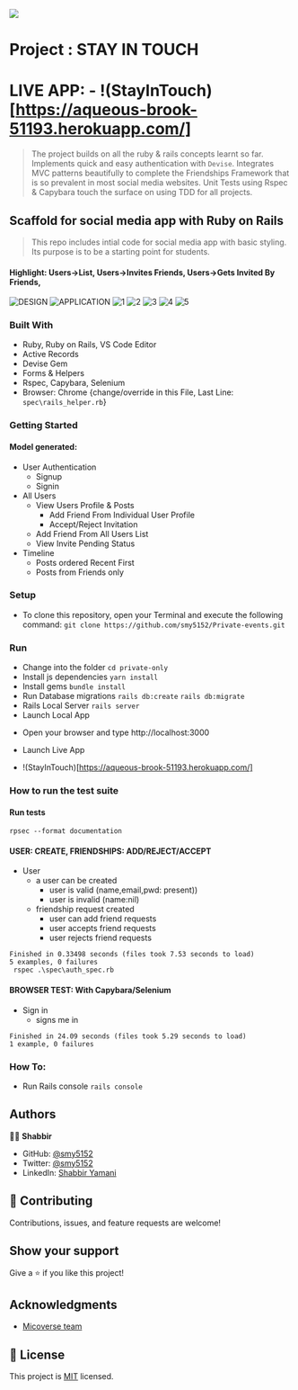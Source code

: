 ![](https://img.shields.io/badge/Microverse-blueviolet)

# Project : STAY IN TOUCH
# LIVE APP: - !(StayInTouch)[https://aqueous-brook-51193.herokuapp.com/]

> The project builds on all the ruby & rails concepts learnt so far. Implements quick and easy authentication with `Devise`. Integrates MVC patterns beautifully to complete the Friendships Framework that is so prevalent in most social media websites.
Unit Tests using Rspec & Capybara touch the surface on using TDD for all projects.
## Scaffold for social media app with Ruby on Rails
> This repo includes intial code for social media app with basic styling. Its purpose is to be a starting point for students. 
#### Highlight: Users->List, Users->Invites Friends, Users->Gets Invited By Friends, 
![DESIGN](docs/ERD.png)
![APPLICATION](docs/AllUsers.PNG)
![1](docs/Timelinefriendsposts.PNG)
![2](docs/Timelinefriendsposts2.PNG)
![3](docs/MePending.PNG)
![4](docs/InvitedPending.PNG)
![5](docs/FriendsProfile.PNG)
### Built With

- Ruby, Ruby on Rails, VS Code Editor
- Active Records
- Devise Gem
- Forms & Helpers
- Rspec, Capybara, Selenium
- Browser: Chrome {change/override in this File, Last Line: ``` spec\rails_helper.rb ```}
### Getting Started
#### Model generated:
- User Authentication
  - Signup
  - Signin
- All Users
  - View Users Profile & Posts
    - Add Friend From Individual User Profile
    - Accept/Reject Invitation
  - Add Friend From All Users List
  - View Invite Pending Status
- Timeline
  - Posts ordered Recent First
  - Posts from Friends only
### Setup
* To clone this repository, open your Terminal and execute the following command:
``` git clone https://github.com/smy5152/Private-events.git ```
### Run
* Change into the folder
``` cd private-only ```
* Install js dependencies
``` yarn install ```
* Install gems
``` bundle install ```
* Run Database migrations
``` rails db:create ```
``` rails db:migrate ```
* Rails Local Server
``` rails server ``` 
* Launch Local App
- Open your browser and type http://localhost:3000
* Launch Live App
- !(StayInTouch)[https://aqueous-brook-51193.herokuapp.com/]
### How to run the test suite
#### Run tests
``` rpsec --format documentation  ```
#### USER: CREATE, FRIENDSHIPS: ADD/REJECT/ACCEPT
- User
  - a user can be created
    - user is valid (name,email,pwd: present))
    - user is invalid (name:nil)
  - friendship request created
    - user can add friend requests
    - user accepts friend requests
    - user rejects friend requests
```
Finished in 0.33498 seconds (files took 7.53 seconds to load)
5 examples, 0 failures
 rspec .\spec\auth_spec.rb
```
#### BROWSER TEST: With Capybara/Selenium
- Sign in
  - signs me in
```
Finished in 24.09 seconds (files took 5.29 seconds to load)
1 example, 0 failures
```
### How To:
* Run Rails console
``` rails console ```
## Authors
🧑‍💻 **Shabbir**
- GitHub: [@smy5152](https://github.com/smy5152)
- Twitter: [@smy5152](https://twitter.com/smy5152)
- LinkedIn: [Shabbir Yamani](https://www.linkedin.com/in/shabbirmyamani/)
## 🤝 Contributing
Contributions, issues, and feature requests are welcome!
## Show your support
Give a ⭐️ if you like this project!
## Acknowledgments
- [Micoverse team](https://www.microverse.org/)
## 📝 License
This project is [MIT](LICENSE) licensed.
